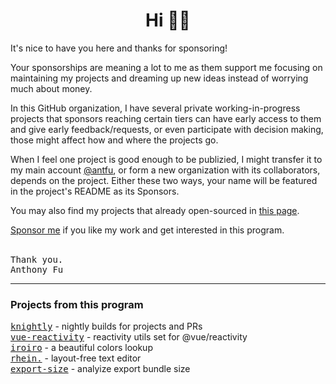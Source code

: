 <h1 align='center'>Hi 👋🏼</h1>

It's nice to have you here and thanks for sponsoring!

Your sponsorships are meaning a lot to me as them support me focusing on maintaining my projects and dreaming up new ideas instead of worrying much about money.

In this GitHub organization, I have several private working-in-progress projects that sponsors reaching certain tiers can have early access to them and give early feedback/requests, or even participate with decision making, those might affect how and where the projects go.

When I feel one project is good enough to be publizied, I might transfer it to my main account [@antfu](https://github.com/antfu), or form a new organization with its collaborators, depends on the project. Either these two ways, your name will be featured in the project's README as its Sponsors.

You may also find my projects that already open-sourced in [this page](https://antfu.me/projects).

[Sponsor me](https://github.com/sponsors/antfu) if you like my work and get interested in this program.

<br>
<samp>Thank you.</samp><br>
<samp>Anthony Fu</samp>

<hr>

### Projects from this program
  
<a href='https://github.com/knightlyjs/knightly'><samp>knightly</samp></a> - nightly builds for projects and PRs<br>
<a href='https://github.com/vue-reactivity'><samp>vue-reactivity</samp></a> - reactivity utils set for @vue/reactivity<br>
<a href='https://github.com/antfu/iroiro'><samp>iroiro</samp></a> - a beautiful colors lookup<br>
<a href='https://github.com/antfu/rhein.'><samp>rhein.</samp></a> - layout-free text editor<br>
<a href='https://github.com/antfu/export-size'><samp>export-size</samp></a> - analyize export bundle size<br>
